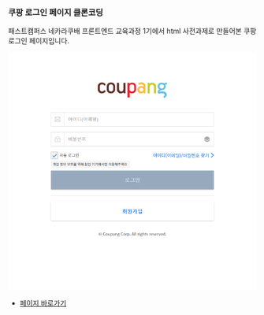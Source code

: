 ### 쿠팡 로그인 페이지 클론코딩

패스트캠퍼스 네카라쿠배 프론트엔드 교육과정 1기에서 html 사전과제로 만들어본 쿠팡 로그인 페이지입니다.

![쿠팡 로그인 페이지](screencapture.png)

- [페이지 바로가기](https://chacha912.github.io/coupang_login/index.html)
